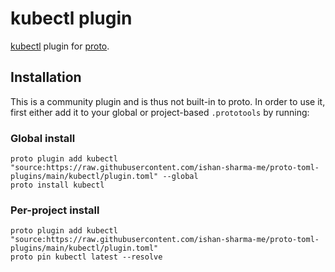 # kubectl plugin

[kubectl](https://kubernetes.io/docs/reference/kubectl/) plugin for [proto](https://github.com/moonrepo/proto).

## Installation

This is a community plugin and is thus not built-in to proto. In order to use it, first either add it to your global or project-based `.prototools` by running:

### Global install

```shell
proto plugin add kubectl "source:https://raw.githubusercontent.com/ishan-sharma-me/proto-toml-plugins/main/kubectl/plugin.toml" --global
proto install kubectl
```

### Per-project install

```shell
proto plugin add kubectl "source:https://raw.githubusercontent.com/ishan-sharma-me/proto-toml-plugins/main/kubectl/plugin.toml"
proto pin kubectl latest --resolve
```
